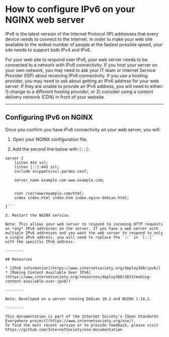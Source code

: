 # How to configure IPv6 on your NGINX web server 

IPv6 is the latest version of the Internet Protocol (IP) addresses that every device needs to connect to the Internet. In order to make your web site available to the widest number of people at the fastest possible speed, your site needs to support both IPv4 and IPv6.

For your web site to respond over IPv6, your web server needs to be connected to a network with IPv6 connectivity. If you host your server on your own network, you may need to ask your IT team or Internet Service Provider (ISP) about receiving IPv6 connectivity. If you use a hosting provider, you may need to ask about getting an IPv6 address for your web server. If they are unable to provide an IPv6 address, you will need to either: 1) change to a different hosting provider; or 2) consider using a content delivery network (CDN) in front of your website.

--------

## Configuring IPv6 on NGINX

Once you confirm you have IPv6 connectivity on your web server, you will:

1. Open your NGINX configuration file.

2. Add the second line below with `[::]`:
```
server {
    listen 443 ssl;
    listen [::]:443 ssl;
    include snippets/ssl-params.conf;
 
    server_name example.com www.example.com;
 
 
    root /var/www/example.com/html;
    index index.html index.htm index.nginx-debian.html;
 
}```

3. Restart the NGINX service.

Note: This allows your web server to respond to incoming HTTP requests on *any* IPv6 addresses on the server. If you have a web server with multiple IPv6 addresses and you want the web server to respond to only a single IPv6 address, you will need to replace the `::` in `[::]` with the specific IPv6 address.

--------

## Resources

* [IPv6 information](https://www.internetsociety.org/deploy360/ipv6/)
* [Making Content Available Over IPv6](https://www.internetsociety.org/resources/deploy360/2013/making-content-available-over-ipv6/)

--------

Note: Developed on a server running Debian 10.2 and NGINX 1.14.2.
 
--------

This documentation is part of the Internet Society's [Open Standards Everywhere project](https://www.internetsociety.org/ose/).
To find the most recent version or to provide feedback, please visit https://github.com/InternetSociety/ose-documentation